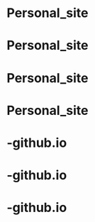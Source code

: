 # Personal_site
# Personal_site
# Personal_site
# Personal_site
# -github.io
# -github.io
# -github.io
